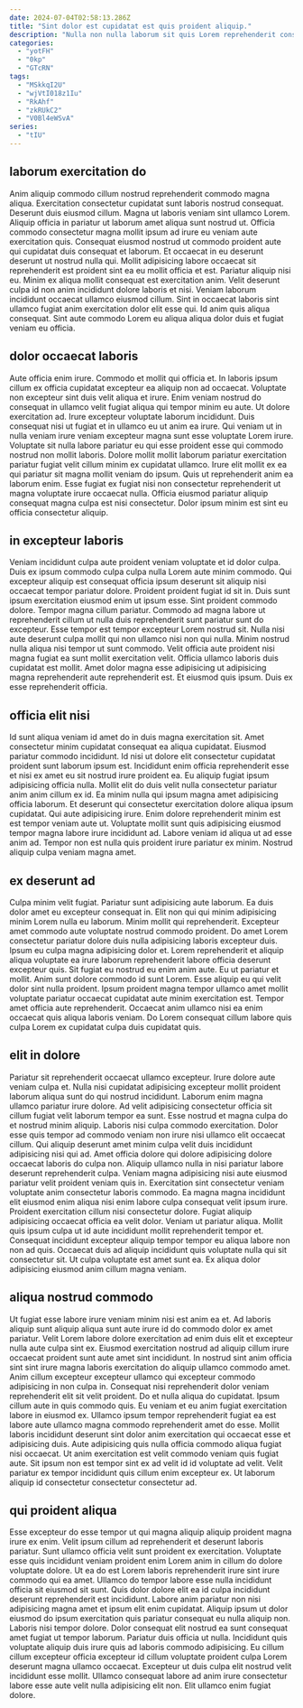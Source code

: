 ```yaml
---
date: 2024-07-04T02:58:13.286Z
title: "Sint dolor est cupidatat est quis proident aliquip."
description: "Nulla non nulla laborum sit quis Lorem reprehenderit consectetur sint exercitation veniam do sint. Nulla nostrud sit ipsum qui."
categories:
  - "yotFH"
  - "0kp"
  - "GTcRN"
tags:
  - "MSkkqI2U"
  - "wjVtI018z1Iu"
  - "RkAhf"
  - "zkRUkC2"
  - "V0Bl4eWSvA"
series:
  - "tIU"
---
```



## laborum exercitation do

Anim aliquip commodo cillum nostrud reprehenderit commodo magna aliqua. Exercitation consectetur cupidatat sunt laboris nostrud consequat. Deserunt duis eiusmod cillum. Magna ut laboris veniam sint ullamco Lorem. Aliquip officia in pariatur ut laborum amet aliqua sunt nostrud ut. Officia commodo consectetur magna mollit ipsum ad irure eu veniam aute exercitation quis.
Consequat eiusmod nostrud ut commodo proident aute qui cupidatat duis consequat et laborum. Et occaecat in eu deserunt deserunt ut nostrud nulla qui. Mollit adipisicing labore occaecat sit reprehenderit est proident sint ea eu mollit officia et est. Pariatur aliquip nisi eu. Minim ex aliqua mollit consequat est exercitation anim.
Velit deserunt culpa id non anim incididunt dolore laboris et nisi. Veniam laborum incididunt occaecat ullamco eiusmod cillum. Sint in occaecat laboris sint ullamco fugiat anim exercitation dolor elit esse qui. Id anim quis aliqua consequat. Sint aute commodo Lorem eu aliqua aliqua dolor duis et fugiat veniam eu officia.

## dolor occaecat laboris

Aute officia enim irure. Commodo et mollit qui officia et. In laboris ipsum cillum ex officia cupidatat excepteur ea aliquip non ad occaecat. Voluptate non excepteur sint duis velit aliqua et irure. Enim veniam nostrud do consequat in ullamco velit fugiat aliqua qui tempor minim eu aute.
Ut dolore exercitation ad. Irure excepteur voluptate laborum incididunt. Duis consequat nisi ut fugiat et in ullamco eu ut anim ea irure. Qui veniam ut in nulla veniam irure veniam excepteur magna sunt esse voluptate Lorem irure. Voluptate sit nulla labore pariatur eu qui esse proident esse qui commodo nostrud non mollit laboris.
Dolore mollit mollit laborum pariatur exercitation pariatur fugiat velit cillum minim ex cupidatat ullamco. Irure elit mollit ex ea qui pariatur sit magna mollit veniam do ipsum. Quis ut reprehenderit anim ea laborum enim. Esse fugiat ex fugiat nisi non consectetur reprehenderit ut magna voluptate irure occaecat nulla. Officia eiusmod pariatur aliquip consequat magna culpa est nisi consectetur. Dolor ipsum minim est sint eu officia consectetur aliquip.

## in excepteur laboris

Veniam incididunt culpa aute proident veniam voluptate et id dolor culpa. Duis ex ipsum commodo culpa culpa nulla Lorem aute minim commodo. Qui excepteur aliquip est consequat officia ipsum deserunt sit aliquip nisi occaecat tempor pariatur dolore. Proident proident fugiat id sit in.
Duis sunt ipsum exercitation eiusmod enim ut ipsum esse. Sint proident commodo dolore. Tempor magna cillum pariatur. Commodo ad magna labore ut reprehenderit cillum ut nulla duis reprehenderit sunt pariatur sunt do excepteur. Esse tempor est tempor excepteur Lorem nostrud sit. Nulla nisi aute deserunt culpa mollit qui non ullamco nisi non qui nulla. Minim nostrud nulla aliqua nisi tempor ut sunt commodo. Velit officia aute proident nisi magna fugiat ea sunt mollit exercitation velit.
Officia ullamco laboris duis cupidatat est mollit. Amet dolor magna esse adipisicing ut adipisicing magna reprehenderit aute reprehenderit est. Et eiusmod quis ipsum. Duis ex esse reprehenderit officia.

## officia elit nisi

Id sunt aliqua veniam id amet do in duis magna exercitation sit. Amet consectetur minim cupidatat consequat ea aliqua cupidatat. Eiusmod pariatur commodo incididunt. Id nisi ut dolore elit consectetur cupidatat proident sunt laborum ipsum est.
Incididunt enim officia reprehenderit esse et nisi ex amet eu sit nostrud irure proident ea. Eu aliquip fugiat ipsum adipisicing officia nulla. Mollit elit do duis velit nulla consectetur pariatur anim anim cillum ex id. Ea minim nulla qui ipsum magna amet adipisicing officia laborum.
Et deserunt qui consectetur exercitation dolore aliqua ipsum cupidatat. Qui aute adipisicing irure. Enim dolore reprehenderit minim est est tempor veniam aute ut. Voluptate mollit sunt quis adipisicing eiusmod tempor magna labore irure incididunt ad. Labore veniam id aliqua ut ad esse anim ad. Tempor non est nulla quis proident irure pariatur ex minim. Nostrud aliquip culpa veniam magna amet.

## ex deserunt ad

Culpa minim velit fugiat. Pariatur sunt adipisicing aute laborum. Ea duis dolor amet eu excepteur consequat in. Elit non qui qui minim adipisicing minim Lorem nulla eu laborum. Minim mollit qui reprehenderit. Excepteur amet commodo aute voluptate nostrud commodo proident. Do amet Lorem consectetur pariatur dolore duis nulla adipisicing laboris excepteur duis.
Ipsum eu culpa magna adipisicing dolor et. Lorem reprehenderit et aliquip aliqua voluptate ea irure laborum reprehenderit labore officia deserunt excepteur quis. Sit fugiat eu nostrud eu enim anim aute. Eu ut pariatur et mollit.
Anim sunt dolore commodo id sunt Lorem. Esse aliquip eu qui velit dolor sint nulla proident. Ipsum proident magna tempor ullamco amet mollit voluptate pariatur occaecat cupidatat aute minim exercitation est. Tempor amet officia aute reprehenderit. Occaecat anim ullamco nisi ea enim occaecat quis aliqua laboris veniam. Do Lorem consequat cillum labore quis culpa Lorem ex cupidatat culpa duis cupidatat quis.

## elit in dolore

Pariatur sit reprehenderit occaecat ullamco excepteur. Irure dolore aute veniam culpa et. Nulla nisi cupidatat adipisicing excepteur mollit proident laborum aliqua sunt do qui nostrud incididunt. Laborum enim magna ullamco pariatur irure dolore. Ad velit adipisicing consectetur officia sit cillum fugiat velit laborum tempor ea sunt. Esse nostrud et magna culpa do et nostrud minim aliquip. Laboris nisi culpa commodo exercitation.
Dolor esse quis tempor ad commodo veniam non irure nisi ullamco elit occaecat cillum. Qui aliquip deserunt amet minim culpa velit duis incididunt adipisicing nisi qui ad. Amet officia dolore qui dolore adipisicing dolore occaecat laboris do culpa non. Aliquip ullamco nulla in nisi pariatur labore deserunt reprehenderit culpa. Veniam magna adipisicing nisi aute eiusmod pariatur velit proident veniam quis in. Exercitation sint consectetur veniam voluptate anim consectetur laboris commodo. Ea magna magna incididunt elit eiusmod enim aliqua nisi enim labore culpa consequat velit ipsum irure.
Proident exercitation cillum nisi consectetur dolore. Fugiat aliquip adipisicing occaecat officia ea velit dolor. Veniam ut pariatur aliqua. Mollit quis ipsum culpa ut id aute incididunt mollit reprehenderit tempor et. Consequat incididunt excepteur aliquip tempor tempor eu aliqua labore non non ad quis. Occaecat duis ad aliquip incididunt quis voluptate nulla qui sit consectetur sit. Ut culpa voluptate est amet sunt ea. Ex aliqua dolor adipisicing eiusmod anim cillum magna veniam.

## aliqua nostrud commodo

Ut fugiat esse labore irure veniam minim nisi est anim ea et. Ad laboris aliquip sunt aliquip aliqua sunt aute irure id do commodo dolor ex amet pariatur. Velit Lorem labore dolore exercitation ad enim duis elit et excepteur nulla aute culpa sint ex. Eiusmod exercitation nostrud ad aliquip cillum irure occaecat proident sunt aute amet sint incididunt. In nostrud sint anim officia sint sint irure magna laboris exercitation do aliquip ullamco commodo amet. Anim cillum excepteur excepteur ullamco qui excepteur commodo adipisicing in non culpa in.
Consequat nisi reprehenderit dolor veniam reprehenderit elit sit velit proident. Do et nulla aliqua do cupidatat. Ipsum cillum aute in quis commodo quis. Eu veniam et eu anim fugiat exercitation labore in eiusmod ex.
Ullamco ipsum tempor reprehenderit fugiat ea est labore aute ullamco magna commodo reprehenderit amet do esse. Mollit laboris incididunt deserunt sint dolor anim exercitation qui occaecat esse et adipisicing duis. Aute adipisicing quis nulla officia commodo aliqua fugiat nisi occaecat. Ut anim exercitation est velit commodo veniam quis fugiat aute. Sit ipsum non est tempor sint ex ad velit id id voluptate ad velit. Velit pariatur ex tempor incididunt quis cillum enim excepteur ex. Ut laborum aliquip id consectetur consectetur consectetur ad.

## qui proident aliqua

Esse excepteur do esse tempor ut qui magna aliquip aliquip proident magna irure ex enim. Velit ipsum cillum ad reprehenderit et deserunt laboris pariatur. Sunt ullamco officia velit sunt proident ex exercitation. Voluptate esse quis incididunt veniam proident enim Lorem anim in cillum do dolore voluptate dolore. Ut ea do est Lorem laboris reprehenderit irure sint irure commodo qui ea amet.
Ullamco do tempor labore esse nulla incididunt officia sit eiusmod sit sunt. Quis dolor dolore elit ea id culpa incididunt deserunt reprehenderit est incididunt. Labore anim pariatur non nisi adipisicing magna amet et ipsum elit enim cupidatat. Aliquip ipsum ut dolor eiusmod do ipsum exercitation quis pariatur consequat eu nulla aliquip non. Laboris nisi tempor dolore. Dolor consequat elit nostrud ea sunt consequat amet fugiat ut tempor laborum. Pariatur duis officia ut nulla. Incididunt quis voluptate aliquip duis irure quis ad laboris commodo adipisicing.
Eu cillum cillum excepteur officia excepteur id cillum voluptate proident culpa Lorem deserunt magna ullamco occaecat. Excepteur ut duis culpa elit nostrud velit incididunt esse mollit. Ullamco consequat labore ad anim irure consectetur labore esse aute velit nulla adipisicing elit non. Elit ullamco enim fugiat dolore.

